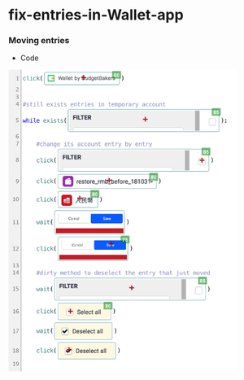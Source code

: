 # fix-entries-in-Wallet-app

###  __Moving entries__

- Code
<img src="img/moving-entries.png" width="450">

